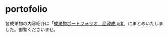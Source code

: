 # portofolio

各成果物の内容紹介は「[成果物ポートフォリオ＿屈政成.pdf](https://github.com/kutsumasanari/portofolio/blob/master/%E6%88%90%E6%9E%9C%E7%89%A9%E3%83%9D%E3%83%BC%E3%83%88%E3%83%95%E3%82%A9%E3%83%AA%E3%82%AA%EF%BC%BF%E5%B1%88%E6%94%BF%E6%88%90.pdf)」にまとめいたしました。御覧くださいませ。
